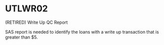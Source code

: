 # UTLWR02
(RETIRED) Write Up QC Report

SAS report is needed to identify the loans with a write up transaction that is greater than $5.
